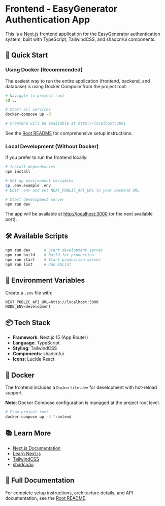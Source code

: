 # Frontend - EasyGenerator Authentication App

This is a [Next.js](https://nextjs.org) frontend application for the EasyGenerator authentication system, built with TypeScript, TailwindCSS, and shadcn/ui components.

## 🚀 Quick Start

### Using Docker (Recommended)

The easiest way to run the entire application (frontend, backend, and database) is using Docker Compose from the project root:

```bash
# Navigate to project root
cd ..

# Start all services
docker-compose up -d

# Frontend will be available at http://localhost:3001
```

See the [Root README](../README.md) for comprehensive setup instructions.

### Local Development (Without Docker)

If you prefer to run the frontend locally:

```bash
# Install dependencies
npm install

# Set up environment variables
cp .env.example .env
# Edit .env and set NEXT_PUBLIC_API_URL to your backend URL

# Start development server
npm run dev
```

The app will be available at [http://localhost:3000](http://localhost:3000) (or the next available port).

## 🛠️ Available Scripts

```bash
npm run dev      # Start development server
npm run build    # Build for production
npm run start    # Start production server
npm run lint     # Run ESLint
```

## 🔧 Environment Variables

Create a `.env` file with:

```env
NEXT_PUBLIC_API_URL=http://localhost:3000
NODE_ENV=development
```

## 📦 Tech Stack

- **Framework**: Next.js 15 (App Router)
- **Language**: TypeScript
- **Styling**: TailwindCSS
- **Components**: shadcn/ui
- **Icons**: Lucide React

## 🐳 Docker

The frontend includes a `Dockerfile.dev` for development with hot-reload support.

**Note**: Docker Compose configuration is managed at the project root level.

```bash
# From project root
docker-compose up -d frontend
```

## 📚 Learn More

- [Next.js Documentation](https://nextjs.org/docs)
- [Learn Next.js](https://nextjs.org/learn)
- [TailwindCSS](https://tailwindcss.com/docs)
- [shadcn/ui](https://ui.shadcn.com/)

## 📖 Full Documentation

For complete setup instructions, architecture details, and API documentation, see the [Root README](../README.md).
